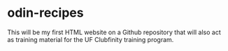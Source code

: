 # odin-recipes

This will be my first HTML website on a Github repository that will also
act as training material for the UF Clubfinity training program. 